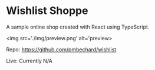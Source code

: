 # Wishlist Shoppe

A sample online shop created with React using TypeScript.

<img src='./img/preview.png' alt='preview>

Repo: https://github.com/pmbechard/wishlist

Live: Currently N/A
